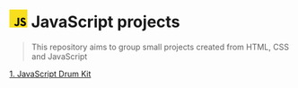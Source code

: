 # <img src="./images/javascript.jpg" width="32" hight="32"> JavaScript projects
> This repository aims to group small projects created from HTML, CSS and JavaScript

[1. JavaScript Drum Kit](https://github.com/TacioAntonio/JavaScript-projects/tree/main/1.%20JavaScript%20Drum%20Kit#1-javascript-drum-kit)